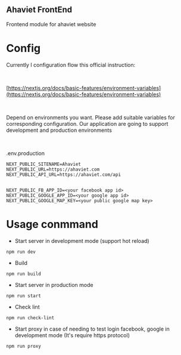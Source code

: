 ## Ahaviet FrontEnd

Frontend module for ahaviet website

# Config

Currently I configuration flow this official instruction:

</br>

[https://nextjs.org/docs/basic-features/environment-variables](https://nextjs.org/docs/basic-features/environment-variables)

</br>

Depend on environments you want. Please add suitable variables for corresponding configuration. Our application are going to support development and production environments

</br>

.env.production

```
NEXT_PUBLIC_SITENAME=Ahaviet
NEXT_PUBLIC_URL=https://ahaviet.com
NEXT_PUBLIC_API_URL=https://ahaviet.com/api


NEXT_PUBLIC_FB_APP_ID=<your facebook app id>
NEXT_PUBLIC_GOOGLE_APP_ID=<your google app id>
NEXT_PUBLIC_GOOGLE_MAP_KEY=<your public google map key>
```

# Usage conmmand

- Start server in development mode (support hot reload)

```
npm run dev
```

- Build

```
npm run build
```

- Start server in production mode

```
npm run start
```

- Check lint

```
npm run check-lint
```

- Start proxy in case of needing to test login facebook, google in development mode (It's require https protocol)

```
npm run proxy
```
